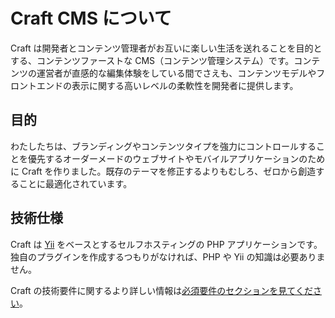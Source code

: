 # Craft CMS について

Craft は開発者とコンテンツ管理者がお互いに楽しい生活を送れることを目的とする、コンテンツファーストな CMS（コンテンツ管理システム）です。コンテンツの運営者が直感的な編集体験をしている間でさえも、コンテンツモデルやフロントエンドの表示に関する高いレベルの柔軟性を開発者に提供します。

## 目的

わたしたちは、ブランディングやコンテンツタイプを強力にコントロールすることを優先するオーダーメードのウェブサイトやモバイルアプリケーションのために Craft を作りました。既存のテーマを修正するよりもむしろ、ゼロから創造することに最適化されています。

## 技術仕様

Craft は [Yii](http://www.yiiframework.com/) をベースとするセルフホスティングの PHP アプリケーションです。独自のプラグインを作成するつもりがなければ、PHP や Yii の知識は必要ありません。

Craft の技術要件に関するより詳しい情報は[必須要件のセクションを見てください](requirements.md)。

